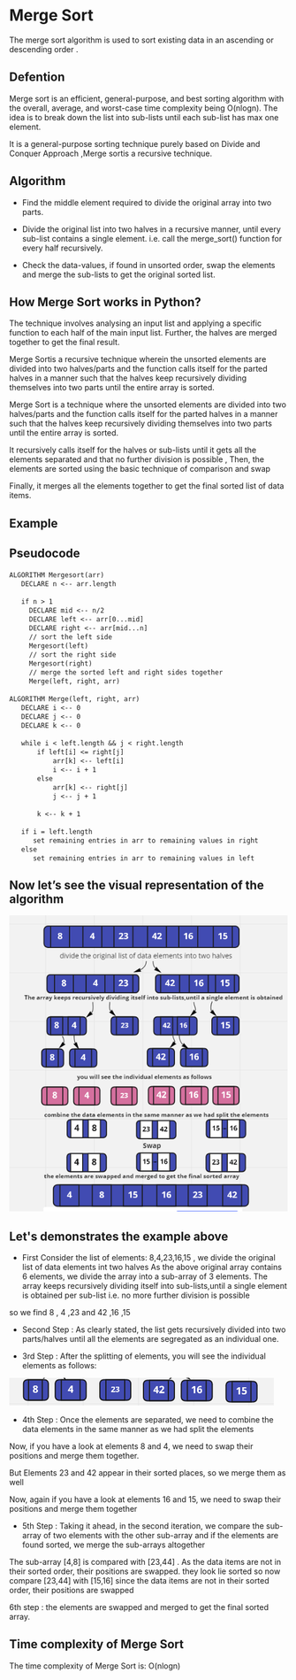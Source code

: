 # Merge Sort

The merge sort algorithm is used to sort existing data in an ascending or descending order .

## Defention 
Merge sort is an efficient, general-purpose, and best sorting algorithm with the overall, average, and worst-case time complexity being O(nlogn). The idea is to break down the list into sub-lists until each sub-list has max one element.

It is a general-purpose sorting technique purely based on Divide and Conquer Approach  ,Merge sortis a recursive technique.

## Algorithm 

- Find the middle element required to divide the original array into two parts.

- Divide the original list into two halves in a recursive manner, until every sub-list contains a single element. i.e. call the merge_sort() function for every half recursively.

- Check the data-values, if found in unsorted order, swap the elements and merge the sub-lists to get the original sorted list.


## How Merge Sort works in Python?

 The technique involves analysing an input list and applying a specific function to each half of the main input list. Further, the halves are merged together to get the final result.


 Merge Sortis a recursive technique wherein the unsorted elements are divided into two halves/parts and the function calls itself for the parted halves in a manner such that the halves keep recursively dividing themselves into two parts until the entire array is sorted.

 Merge Sort is a technique where the unsorted elements are divided into two halves/parts and the function calls itself for the parted halves in a manner such that the halves keep recursively dividing themselves into two parts until the entire array is sorted.

 It recursively calls itself for the halves or sub-lists until it gets all the elements separated and that no further division is possible  , Then, the elements are sorted using the basic technique of comparison and swap

 Finally, it merges all the elements together to get the final sorted list of data items.



 ## Example 

 ## Pseudocode

 ```
 ALGORITHM Mergesort(arr)
    DECLARE n <-- arr.length

    if n > 1
      DECLARE mid <-- n/2
      DECLARE left <-- arr[0...mid]
      DECLARE right <-- arr[mid...n]
      // sort the left side
      Mergesort(left)
      // sort the right side
      Mergesort(right)
      // merge the sorted left and right sides together
      Merge(left, right, arr)

ALGORITHM Merge(left, right, arr)
    DECLARE i <-- 0
    DECLARE j <-- 0
    DECLARE k <-- 0

    while i < left.length && j < right.length
        if left[i] <= right[j]
            arr[k] <-- left[i]
            i <-- i + 1
        else
            arr[k] <-- right[j]
            j <-- j + 1

        k <-- k + 1

    if i = left.length
       set remaining entries in arr to remaining values in right
    else
       set remaining entries in arr to remaining values in left
 ```



 ## Now let’s see the visual representation of the algorithm

 ![MergeSort](./imgs/mergeVisulize.png)

 ## Let's demonstrates the example above

 - First Consider the list of elements: 8,4,23,16,15 , we divide the original list of data elements int two halves
 As the above original array contains 6 elements, we divide the array into a sub-array of 3 elements. The array keeps recursively dividing itself into sub-lists,until a single element is obtained per sub-list i.e. no more further division is possible

 so we find 8 , 4 ,23 and 42 ,16 ,15 

 - Second Step : As clearly stated, the list gets recursively divided into two parts/halves until all the elements are segregated as an individual one.

 - 3rd Step : After the splitting of elements, you will see the individual elements as follows:

 ![](./imgs/thirsstep.png)

 - 4th Step : Once the elements are separated, we need to combine the data elements in the same manner as we had split the elements 

 Now, if you have a look at elements 8 and 4, we need to swap their positions and merge them together.

 But Elements 23 and 42  appear in their sorted places, so we merge them as well

 Now, again  if you have a look at elements 16 and 15, we need to swap their positions and merge them together

 - 5th Step :  Taking it ahead, in the second iteration, we compare the sub-array of two elements with the other sub-array and if the elements are found sorted, we merge the sub-arrays altogether

 The sub-array [4,8] is compared with [23,44] . As the data items are not in their sorted order, their positions are swapped.
 they look lie sorted so now compare [23,44] with [15,16] since  the data items are not in their sorted order, their positions are swapped


 6th step : the elements are swapped and merged to get the final sorted array.

## Time complexity of Merge Sort
The time complexity of Merge Sort is: O(nlogn)




 


















